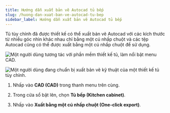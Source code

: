 ```yaml
---
title: Hướng dẫn xuất bản vẽ Autocad tủ bếp
slug: /huong-dan-xuat-ban-ve-autocad-tu-bep
sidebar_label: Hướng dẫn xuất bản vẽ Autocad tủ bếp
---
```


Tủ tùy chỉnh đã được thiết kế có thể xuất bản vẽ Autocad với các kích thước từ nhiều góc nhìn khác nhau chỉ bằng một cú nhấp chuột và các tệp Autocad cũng có thể được xuất bằng một cú nhấp chuột để sử dụng.

![Một người dùng tương tác với phần mềm thiết kế tủ, làm nổi bật menu CAD.](https://storage.googleapis.com/jegavn_kb/image_jegavn/542.1.jpg)

![Một người dùng đang chuẩn bị xuất bản vẽ kỹ thuật của một thiết kế tủ tùy chỉnh.](https://storage.googleapis.com/jegavn_kb/image_jegavn/542.2.jpg)

1. Nhấp vào **CAD (CAD)** trong thanh menu trên cùng.

2. Trong cửa sổ bật lên, chọn **Tủ bếp (Kitchen cabinet)**.

3. Nhấp vào **Xuất bằng một cú nhấp chuột (One-click export)**.